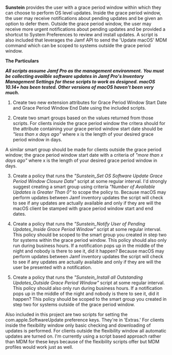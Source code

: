 **Sunstein** provides the user with a grace period window within which they can choose to perform OS level updates.
Inside the grace period window, the user may receive notifications about pending updates and be given an option to defer them.
Outside the grace period window, the user may receive more urgent notifications about pending updates and be provided a shortcut to System Preferences to review and install updates.
A script is also included that leverages the Jamf API to send the 'Update macOS' MDM command which can be scoped to systems outside the grace period window.

**The Particulars**

***All scripts assume Jamf Pro as the management environment.***
***You must be collecting availble software updates in Jamf Pro's Inventory Management Settings for these scripts to work as designed.***
***macOS 10.14+ has been tested. Other versions of macOS haven't been very much.***

1. Create two new extension attributes for Grace Period Window Start Date and Grace Period Window End Date using the included scripts.

2. Create two smart groups based on the values returned from those scripts. For clients inside the grace period window the
critera should for the attribute containing your grace period window start date should be *"less than x days ago"* where x is the length of your desired grace period window in days.

A similar smart group should be made for clients outside the grace period window; the grace period window start date with a criteria of *"more than x days ago"* where x is the length of your desired grace period window in days.

3. Create a policy that runs the *"Sunstein_Set OS Software Update Grace Period Window Closure Date"* script at some regular interval.
I'd strongly suggest creating a smart group using criteria *"Number of Available Updates is Greater Than 0"* to scope the policy to.
Because macOS may perform updates between Jamf inventory updates the script will check to see if any updates are actually available
and only if they are will the macOS client be stamped with grace period window start and end dates.

4. Create a policy that runs the *"Sunstein_Notify User of Pending Updates_Inside Grace Period Window"* script at some regular interval.
This policy should be scoped to the smart group you created in step two for systems within the grace period window.
This policy should also only run during business hours. If a notification pops up in the middle of the night and nobody is there to see it, did it happen?
Because macOS may perform updates between Jamf inventory updates the script will check to see if any updates are actually available
and only if they are will the user be presented with a notification.

5. Create a policy that runs the *"Sunstein_Install all Outstanding Updates_Outside Grace Period Window"* script at some regular interval.
This policy should also only run during business hours. If a notification pops up in the middle of the night and nobody is there to see it, did it happen?
This policy should be scoped to the smart group you created in step two for systems outside of the grace period window.


Also included in this project are two scripts for setting the com.apple.SoftwareUpdate preference keys. They're in 'Extras.' For clients inside the flexibility window only basic checking and downloading of updates is performed. For clients outside the flexibility window all automatic updates are turned on. I'm currently using a script based approach rather than MDM for these keys because of the flexibility scripts offer but MDM profiles would work just as well.
